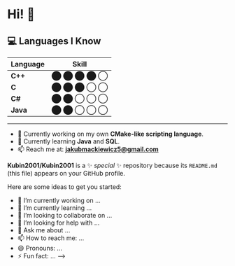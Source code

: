 # Hi! 👋

## 💻 Languages I Know

| Language | Skill |
|----------|-------|
| **C++**  | ⬤ ⬤ ⬤ ⬤ ◯ |
| **C**    | ⬤ ⬤ ⬤ ◯ ◯ |
| **C#**   | ⬤ ⬤ ◯ ◯ ◯ |
| **Java** | ⬤ ⬤ ◯ ◯ ◯ |

---

- 🔭 Currently working on my own **CMake-like scripting language**.
- 🌱 Currently learning **Java** and **SQL**.
- 📫 Reach me at: **jakubmackiewicz5@gmail.com**

**Kubin2001/Kubin2001** is a ✨ _special_ ✨ repository because its `README.md` (this file) appears on your GitHub profile.

Here are some ideas to get you started:

- 🔭 I’m currently working on ...
- 🌱 I’m currently learning ...
- 👯 I’m looking to collaborate on ...
- 🤔 I’m looking for help with ...
- 💬 Ask me about ...
- 📫 How to reach me: ...
- 😄 Pronouns: ...
- ⚡ Fun fact: ...
-->
